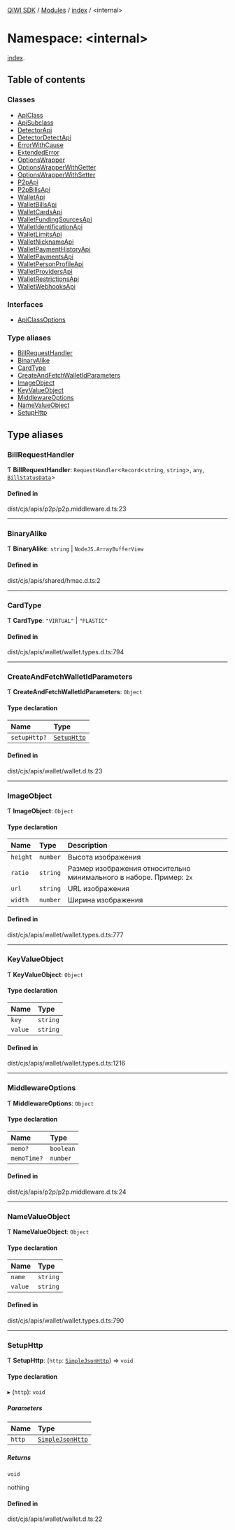 [QIWI SDK](../README.md) / [Modules](../modules.md) / [index](index.md) / <internal\>

# Namespace: <internal\>

[index](index.md).<internal>

## Table of contents

### Classes

- [ApiClass](../classes/index._internal_.ApiClass.md)
- [ApiSubclass](../classes/index._internal_.ApiSubclass.md)
- [DetectorApi](../classes/index._internal_.DetectorApi.md)
- [DetectorDetectApi](../classes/index._internal_.DetectorDetectApi.md)
- [ErrorWithCause](../classes/index._internal_.ErrorWithCause.md)
- [ExtendedError](../classes/index._internal_.ExtendedError.md)
- [OptionsWrapper](../classes/index._internal_.OptionsWrapper.md)
- [OptionsWrapperWithGetter](../classes/index._internal_.OptionsWrapperWithGetter.md)
- [OptionsWrapperWithSetter](../classes/index._internal_.OptionsWrapperWithSetter.md)
- [P2pApi](../classes/index._internal_.P2pApi.md)
- [P2pBillsApi](../classes/index._internal_.P2pBillsApi.md)
- [WalletApi](../classes/index._internal_.WalletApi.md)
- [WalletBillsApi](../classes/index._internal_.WalletBillsApi.md)
- [WalletCardsApi](../classes/index._internal_.WalletCardsApi.md)
- [WalletFundingSourcesApi](../classes/index._internal_.WalletFundingSourcesApi.md)
- [WalletIdentificationApi](../classes/index._internal_.WalletIdentificationApi.md)
- [WalletLimitsApi](../classes/index._internal_.WalletLimitsApi.md)
- [WalletNicknameApi](../classes/index._internal_.WalletNicknameApi.md)
- [WalletPaymentHistoryApi](../classes/index._internal_.WalletPaymentHistoryApi.md)
- [WalletPaymentsApi](../classes/index._internal_.WalletPaymentsApi.md)
- [WalletPersonProfileApi](../classes/index._internal_.WalletPersonProfileApi.md)
- [WalletProvidersApi](../classes/index._internal_.WalletProvidersApi.md)
- [WalletRestrictionsApi](../classes/index._internal_.WalletRestrictionsApi.md)
- [WalletWebhooksApi](../classes/index._internal_.WalletWebhooksApi.md)

### Interfaces

- [ApiClassOptions](../interfaces/index._internal_.ApiClassOptions.md)

### Type aliases

- [BillRequestHandler](index._internal_.md#billrequesthandler)
- [BinaryAlike](index._internal_.md#binaryalike)
- [CardType](index._internal_.md#cardtype)
- [CreateAndFetchWalletIdParameters](index._internal_.md#createandfetchwalletidparameters)
- [ImageObject](index._internal_.md#imageobject)
- [KeyValueObject](index._internal_.md#keyvalueobject)
- [MiddlewareOptions](index._internal_.md#middlewareoptions)
- [NameValueObject](index._internal_.md#namevalueobject)
- [SetupHttp](index._internal_.md#setuphttp)

## Type aliases

### BillRequestHandler

Ƭ **BillRequestHandler**: `RequestHandler`<`Record`<`string`, `string`\>, `any`, [`BillStatusData`](index.QIWI.md#billstatusdata)\>

#### Defined in

dist/cjs/apis/p2p/p2p.middleware.d.ts:23

___

### BinaryAlike

Ƭ **BinaryAlike**: `string` \| `NodeJS.ArrayBufferView`

#### Defined in

dist/cjs/apis/shared/hmac.d.ts:2

___

### CardType

Ƭ **CardType**: ``"VIRTUAL"`` \| ``"PLASTIC"``

#### Defined in

dist/cjs/apis/wallet/wallet.types.d.ts:794

___

### CreateAndFetchWalletIdParameters

Ƭ **CreateAndFetchWalletIdParameters**: `Object`

#### Type declaration

| Name | Type |
| :------ | :------ |
| `setupHttp?` | [`SetupHttp`](index._internal_.md#setuphttp) |

#### Defined in

dist/cjs/apis/wallet/wallet.d.ts:23

___

### ImageObject

Ƭ **ImageObject**: `Object`

#### Type declaration

| Name | Type | Description |
| :------ | :------ | :------ |
| `height` | `number` | Высота изображения |
| `ratio` | `string` | Размер изображения относительно минимального в наборе. Пример: `2x` |
| `url` | `string` | URL изображения |
| `width` | `number` | Ширина изображения |

#### Defined in

dist/cjs/apis/wallet/wallet.types.d.ts:777

___

### KeyValueObject

Ƭ **KeyValueObject**: `Object`

#### Type declaration

| Name | Type |
| :------ | :------ |
| `key` | `string` |
| `value` | `string` |

#### Defined in

dist/cjs/apis/wallet/wallet.types.d.ts:1216

___

### MiddlewareOptions

Ƭ **MiddlewareOptions**: `Object`

#### Type declaration

| Name | Type |
| :------ | :------ |
| `memo?` | `boolean` |
| `memoTime?` | `number` |

#### Defined in

dist/cjs/apis/p2p/p2p.middleware.d.ts:24

___

### NameValueObject

Ƭ **NameValueObject**: `Object`

#### Type declaration

| Name | Type |
| :------ | :------ |
| `name` | `string` |
| `value` | `string` |

#### Defined in

dist/cjs/apis/wallet/wallet.types.d.ts:790

___

### SetupHttp

Ƭ **SetupHttp**: (`http`: [`SimpleJsonHttp`](../classes/index.QIWI.SimpleJsonHttp.md)) => `void`

#### Type declaration

▸ (`http`): `void`

##### Parameters

| Name | Type |
| :------ | :------ |
| `http` | [`SimpleJsonHttp`](../classes/index.QIWI.SimpleJsonHttp.md) |

##### Returns

`void`

nothing

#### Defined in

dist/cjs/apis/wallet/wallet.d.ts:22
